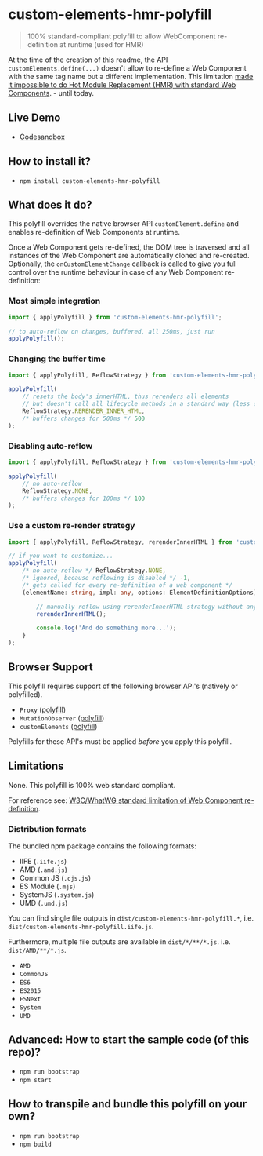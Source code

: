 # custom-elements-hmr-polyfill
> 100% standard-compliant polyfill to allow WebComponent re-definition at runtime (used for HMR) 

At the time of the creation of this readme, the API `customElements.define(...)` doesn't allow to re-define a Web Component with the same tag name but a different implementation. This limitation [made it impossible to do Hot Module Replacement (HMR) with standard Web Components](https://github.com/w3c/webcomponents/issues/829). - until today. 

## Live Demo

- [Codesandbox](https://codesandbox.io/s/custom-elements-hmr-polyfill-4vd3o)

## How to install it?

- `npm install custom-elements-hmr-polyfill`

## What does it do?

This polyfill overrides the native browser API `customElement.define` and enables re-definition of Web Components at runtime.

Once a Web Component gets re-defined, the DOM tree is traversed and all instances of the Web Component are automatically cloned and re-created. Optionally, the  `onCustomElementChange` callback is called to give you full control over the runtime behaviour in case of any Web Component re-definition:

### Most simple integration

```ts
import { applyPolyfill } from 'custom-elements-hmr-polyfill';

// to auto-reflow on changes, buffered, all 250ms, just run
applyPolyfill();
```

### Changing the buffer time

```ts
import { applyPolyfill, ReflowStrategy } from 'custom-elements-hmr-polyfill';

applyPolyfill(
    // resets the body's innerHTML, thus rerenders all elements
    // but doesn't call all lifecycle methods in a standard way (less calls)
    ReflowStrategy.RERENDER_INNER_HTML,
    /* buffers changes for 500ms */ 500
);
```
### Disabling auto-reflow

```ts
import { applyPolyfill, ReflowStrategy } from 'custom-elements-hmr-polyfill';

applyPolyfill(
    // no auto-reflow
    ReflowStrategy.NONE,
    /* buffers changes for 100ms */ 100
);
```

### Use a custom re-render strategy

```ts
import { applyPolyfill, ReflowStrategy, rerenderInnerHTML } from 'custom-elements-hmr-polyfill';

// if you want to customize...
applyPolyfill(
    /* no auto-reflow */ ReflowStrategy.NONE,
    /* ignored, because reflowing is disabled */ -1, 
    /* gets called for every re-definition of a web component */
    (elementName: string, impl: any, options: ElementDefinitionOptions) => {

        // manually reflow using rerenderInnerHTML strategy without any buffering
        rerenderInnerHTML();

        console.log('And do something more...');
    }    
);
```

## Browser Support

This polyfill requires support of the following browser API's (natively or polyfilled).
- `Proxy` ([polyfill](https://github.com/GoogleChrome/proxy-polyfill))
- `MutationObserver` ([polyfill](https://github.com/megawac/MutationObserver.js/tree/master))
- `customElements` ([polyfill](https://github.com/webcomponents/polyfills/tree/master/packages/webcomponentsjs))

Polyfills for these API's must be applied *before* you apply this polyfill.

## Limitations

None. This polyfill is 100% web standard compliant. 

For reference see: [W3C/WhatWG standard limitation of Web Component re-definition](https://github.com/w3c/webcomponents/issues/829).

### Distribution formats

The bundled npm package contains the following formats:
- IIFE (`.iife.js`)
- AMD (`.amd.js`)
- Common JS (`.cjs.js`)
- ES Module (`.mjs`)
- SystemJS (`.system.js`)
- UMD (`.umd.js`)

You can find single file outputs in `dist/custom-elements-hmr-polyfill.*`, i.e. `dist/custom-elements-hmr-polyfill.iife.js`.

Furthermore, multiple file outputs are available in `dist/*/**/*.js`. i.e. `dist/AMD/**/*.js`.
- `AMD`
- `CommonJS`
- `ES6`
- `ES2015`
- `ESNext`
- `System`
- `UMD`

## Advanced: How to start the sample code (of this repo)?

- `npm run bootstrap`
- `npm start`

## How to transpile and bundle this polyfill on your own?

- `npm run bootstrap`
- `npm build`
